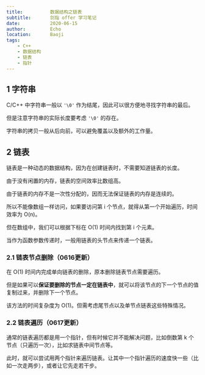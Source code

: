 ```yaml
---
title:          数据结构之链表
subtitle:       剑指 offer 学习笔记
date:           2020-06-15
author:         Echo
location:       Baoji 
tags: 
    - C++
    - 数据结构
    - 链表
    - 指针
---
```


<!-- > 作为一名程序猿，想在面试的时候游刃有余，首先要熟练掌握数组、字符串、链表、树、栈、队列这几种基础的数据结构。 -->

## 1 字符串

C/C++ 中字符串一般以 `'\0'` 作为结尾，因此可以很方便地寻找字符串的最后。

但是注意字符串的实际长度要考虑 `'\0'` 的存在。

字符串的拷贝一般从后向前，可以避免覆盖以及额外的工作量。

## 2 链表

链表是一种动态的数据结构，因为在创建链表时，不需要知道链表的长度。

由于没有闲置的内存，链表的空间效率比数组高。

由于链表的内存不是一次性分配的，因而无法保证链表的内存是连续的。

所以不能像数组一样访问，如果要访问第 i 个节点，就得从第一个开始遍历，时间效率为 O(n)。

但在数组中，我们可以根据下标在 O(1) 时间内找到第 i 个元素。

当作为函数参数传递时，一般用链表的头节点来传递一个链表。

### 2.1 链表节点删除（0616更新）

在 O(1) 时间内完成单向链表的删除，原本删除链表节点需要遍历。

但是如果可以**保证要删除的节点一定在链表中**，就可以将该节点的下一个节点的值复制过来，并删除下一个节点。

该方法的时间复杂度为 O(1)。但需考虑尾节点以及单节点链表这些特殊情况。

### 2.2 链表遍历（0617更新）

通常的链表遍历都是用一个指针，但有时候它并不能解决问题，比如倒数第 k 个节点（只遍历一次），比如求链表中间节点等。

此时，就可以尝试用两个指针来遍历链表。让其中一个指针遍历的速度快一些（比如一次走两步），或者让它先走若干步。
